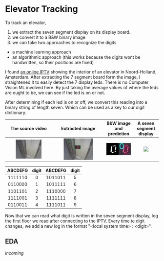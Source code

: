 # Elevator Tracking

To track an elevator, 
1. we extract the seven segment display on its display board.
2. we convert it to a B&W binary image
3. we can take two approaches to recognize the digits
  * a machine learning approach
  * an algorithmic approach (this works because the digits wont be handwritten, so their positions are fixed)
 
I found [an online IPTV](https://www.insecam.org/en/view/421702/) showing the interior of an elevator in Noord-Holland, Amsterdam. After extracting the 7 segment board form the image, I straightened it to easily detect the 7 display leds.
There is no Computer Vision ML involved here. By just taking the average values of where the leds are ought to be, we can see if the led is on or not. 

After determining if each led is on or off, we convert this reading into a binary string of length seven. Which can be used as a key to our digit dictionary.

The source video           |  Extracted image          |  B&W image and prediction |  A seven segment display
:-------------------------:|:-------------------------:|:-------------------------:|:-------------------------:
<img src="https://github.com/cemreefe/elevator-tracking/blob/master/media/elevator1.png" width="60%"> | <img src="https://github.com/cemreefe/elevator-tracking/blob/master/media/elevator2.png" width="60%">  |  <img src="https://github.com/cemreefe/elevator-tracking/blob/master/snapshots/snap_1584321703x1875768.jpg" width="100%"> | <img src="https://www.direnc.net/Data/EditorFiles/aciklama-gorselleri-2/7-segment-display-ekran-pinout.jpg" width="70%"> |

<center>

|ABCDEFG	|digit	|ABCDEFG	|digit	|
|:-------------:|:-----:|:-------------:|:-----:|
| 1111110 	| 0 	| 1011011 	| 5 	|
| 0110000 	| 1 	| 1011111 	| 6 	|
| 1101101 	| 2 	| 1110000 	| 7 	|
| 1111001 	| 3 	| 1111111 	| 8 	|
| 0110011 	| 4 	| 1111011 	| 9 	| 

</center>

Now that we can read what digit is written in the seven segment display, log the first floor we read after connecting to the IPTV.
Every time te digit changes, we add a new log in the format "&lt;local system time&gt; : &lt;digit&gt;".

## EDA

<i>incoming</i>

